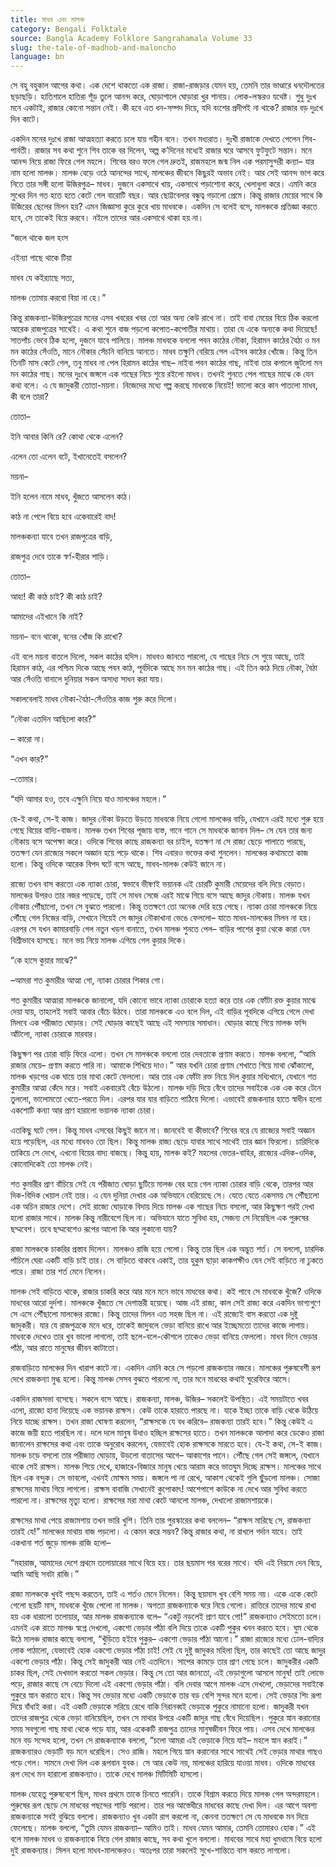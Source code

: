 ```yaml
---
title: মাধব এবং মালঞ্চ
category: Bengali Folktale
source: Bangla Academy Folklore Sangrahamala Volume 33
slug: the-tale-of-madhob-and-maloncho
language: bn
---
```


সে বহু বহুকাল আগের কথা। এক দেশে থাকতো এক রাজা। রাজা-রাজড়ার যেমন হয়, তেমনি তার ভাণ্ডারে ধনদৌলতের ছড়াছড়ি। হাতিশালে হাতিরা শূঁড় তুলে আনন্দ করে, ঘোড়াশালে ঘোড়ারা খুর শানায়। লোক-লস্করও যথেষ্ট। শুধু দুঃখ মনে একটাই, রাজার কোনো সন্তান নেই। কী হবে এত ধন-সম্পদ দিয়ে, যদি বংশের প্রদীপই না থাকে? রাজার বড় দুঃখে দিন কাটে।

একদিন মনের দুঃখে রাজা আত্মহত্যা করতে চলে যায় গহীন বনে। তখন মধ্যরাত। দুঃখী রাজাকে দেখতে পেলেন শিব-পার্বতী। রাজার সব কথা শুনে শিব তাকে বর দিলেন, অল্প ক’দিনের মধ্যেই রাজার ঘরে আসবে ফুটফুটে সন্তান। মনে আনন্দ নিয়ে রাজা ফিরে গেল মহলে। শিবের বরও ফলে গেল দ্রুতই, রাজমহলে জন্ম নিল এক পরমাসুন্দরী কন্যা– যার নাম হলো মালঞ্চ। মালঞ্চ বেড়ে ওঠে আনন্দের সাথে, মালঞ্চের জীবনে কিছুরই অভাব নেই। আর সেই আনন্দ ভাগ করে নিতে তার সঙ্গী হলো উজিরপুত্র– মাধব। দুজনে একসাথে খায়, একসাথে পড়াশোনা করে, খেলাধুলা করে। এমনি করে সুখের দিন গত হতে হতে কেটে গেল বারোটি বছর। আর ছোট্টবেলার বন্ধুত্ব গড়ালো প্রেমে। কিন্তু রাজার মেয়ের সাথে কি উজিরের ছেলের মিলন হয়? এমন জিজ্ঞাসা কুরে কুরে খায় মাধবকে। একদিন সে বলেই বসে, মালঞ্চকে প্রতিজ্ঞা করতে হবে, সে তাকেই বিয়ে করবে। নইলে তাদের আর একসাথে থাকা হয় না।

“জলে থাকে জল হংস

এইন্যা গাছে থাকে টিয়া

মাধব যে কইর‍্যাছে সত্য,

মালঞ্চ তোমায় করবো বিয়া না হে।”

কিন্তু রাজকন্যা-উজিরপুত্রের মনের এসব খবরের খবর তো আর অন্য কেউ রাখে না। তাই বাবা মেয়ের বিয়ে ঠিক করলো আরেক রাজপুত্রের সাথেই। এ কথা শুনে বাজ পড়লো কপোত-কপোতীর মাথায়। তারা যে একে অন্যকে কথা দিয়েছে! সাতপাঁচ ভেবে ঠিক হলো, দুজনে যাবে পালিয়ে। মালঞ্চ মাধবকে বললো পবন কাঠের নৌকা, হিরামন কাঠের বৈঠা ও মন মন কাঠের সেঁওতি, মানে নৌকার সেঁচনি বানিয়ে আনতে। মাধব তক্ষুণি বেরিয়ে গেল এইসব কাঠের খোঁজে। কিন্তু তিন তিনটি মাস কেটে গেল, তবু মাধব না পেল হিরামন কাঠের গাছ– নাইবা পবন কাঠের গাছ, নাইবা তার কপালে জুটলো মন মন কাঠের গাছ। মনের দুঃখে জঙ্গলে এক গাছের নিচে শুয়ে রইলো মাধব। তখনই শুনতে পেল গাছের মাঝে কে যেন কথা বলে। এ যে জাদুকরী তোতা-ময়না। নিজেদের মধ্যে গল্প করছে মাধবকে নিয়েই! ভালো করে কান পাতলো মাধব, কী বলে তারা?

তোতা–

ইনি আবার কিনি রে? কোথা থেকে এলেন?

এলেন তো এলেন বটে, ইখানেতেই বসলেন?

ময়না–

ইনি হলেন নামে মাধব, খুঁজতে আসলেন কাঠ।

কাঠ না পেলে বিয়ে হবে একেবারেই বাদ!

মালঞ্চকন্যা যাবে তখন রাজপুত্রের বাড়ি,

রাজপুত্র দেবে তাকে স্বর্ণ-হীরার শাড়ি।

তোতা–

আহা! কী কাঠ চাই? কী কাঠ চাই?

আমাদের এইখানে কি নাই?

ময়না– বনে থাকো, বনের খোঁজ কি রাখো?

এই বলে ময়না বাতলে দিলো, সকল কাঠের হদিস। মাধবও জানতে পারলো, যে গাছের নিচে সে শুয়ে আছে, তাই হিরামন কাঠ, এর পশ্চিম দিকে আছে পবন কাঠ, পূর্বদিকে আছে মন মন কাঠের গাছ। এই তিন কাঠ দিয়ে নৌকা, বৈঠা আর সেঁওতি বানালে দুনিয়ার সকল অসাধ্য সাধন করা যায়।

সকালবেলাই মাধব নৌকা-বৈঠা-সেঁওতির কাজ শুরু করে দিলো।

“নৌকা এতদিন আছিলো কার?”

– কারো না।

“এখন কার?”

–তোমার।

“যদি আমার হও, তবে এক্ষুনি নিয়ে যাও মালঞ্চের মহলে।”

যে-ই কথা, সে-ই কাজ। জাদুর নৌকা উড়তে উড়তে মাধবকে নিয়ে গেলো মালঞ্চের বাড়ি, যেখানে এরই মধ্যে শুরু হয়ে গেছে বিয়ের বাদ্যি-বাজনা। মালঞ্চ তখন শিবের পূজায় ব্যস্ত, গানে গানে সে মাধবকে জানান দিল– সে যেন তার জন্য নৌকায় বসে অপেক্ষা করে। ওদিকে শিবের কাছে রাজকন্যা বর চাইল, যতক্ষণ না সে রাজ্য ছেড়ে পালাতে পারছে, ততক্ষণ যেন রাজ্যের সকলে অজ্ঞান হয়ে পড়ে থাকে। শিব এবারও ভক্তের কথা শুনলেন। মালঞ্চের কথামতো কাজ হলো। কিন্তু ওদিকে আরেক বিপদ ঘটে বসে আছে, মাধব-মালঞ্চ কেউই জানে না।

রাজ্যে তখন বাস করতো এক ন্যাকা চোরা, স্বভাবে ভীষণই ভয়ানক এই চোরটি কুমারী মেয়েদের বলি দিয়ে বেড়াত। মালঞ্চের উপরও তার নজর পড়েছে, তাই সে মাধব সেজে এরই মাঝে গিয়ে বসে আছে জাদুর নৌকায়। মালঞ্চ যখন নৌকায় পৌঁছালো, তখন সে বুঝতে পারলো। কিন্তু ততক্ষণে তো অনেক দেরি হয়ে গেছে। ন্যাকা চোরা মালঞ্চকে নিয়ে পৌঁছে গেল নিজের বাড়ি, সেখানে গিয়েই সে জাদুর নৌকাখানা ভেঙে ফেললো– যাতে মাধব-মালঞ্চের মিলন না হয়। এরপর সে যখন কামারবাড়ি গেল নতুন খড়গ বানাতে, তখন মালঞ্চ শুনতে পেল– বাড়ির পাশের কুয়া থেকে কারা যেন বিশ্রীভাবে হাসছে। মনে ভয় নিয়ে মালঞ্চ এগিয়ে গেল কুয়ার দিকে।

“কে হাসে কুয়ার মাঝে?”

–আমরা শত কুমারীর আত্মা গো, ন্যাকা চোরার শিকার গো।

শত কুমারীর আত্মারা মালঞ্চকে জানালো, যদি কোনো ভাবে ন্যাকা চোরাকে হত্যা করে তার এক ফোঁটা রক্ত কুয়ার মাঝে দেয়া যায়, তাহলেই সবাই আবার বেঁচে উঠবে। তারা মালঞ্চকে এও বলে দিল, এই বাড়ির পূবদিকে এগিয়ে গেলে দেখা মিলবে এক পরীজাত ঘোড়ার। সেই ঘোড়ার কাছেই আছে এই সমস্যার সমাধান। ঘোড়ার কাছে গিয়ে মালঞ্চ ফন্দি আঁটলো, ন্যাকা চোরাকে মারবার।

কিছুক্ষণ পর চোরা বাড়ি ফিরে এলো। তখন সে মালঞ্চকে বললো তার দেবতাকে প্রণাম করতে। মালঞ্চ বললো, “আমি রাজার মেয়ে– প্রণাম করতে পারি না। আমাকে শিখিয়ে দাও।” আর যখনি চোরা প্রণাম শেখাতে গিয়ে মাথা ঝোঁকালো, মালঞ্চ খড়গের এক ঘায়ে তার মাথা কেটে ফেললো। আর তার এক ফোঁটা রক্ত নিয়ে দিল কুয়ার মধ্যিখানে, যেখানে শত কুমারীর আত্মা কেঁদে মরে। সবাই একবারেই বেঁচে উঠলো। মালঞ্চ দড়ি দিয়ে বেঁধে তাদের সবাইকে এক এক করে টেনে তুললো, ভালোমতো খেতে-পরতে দিল। এরপর যার যার বাড়িতে পাঠিয়ে দিলো। এভাবেই রাজকন্যার হাতে স্বাধীন হলো একশোটি কন্যা আর প্রাণ হারালো ভয়ানক ন্যাকা চোরা।

এতকিছু ঘটে গেল। কিন্তু মাধব এসবের কিছুই জানে না। জানবেই বা কীভাবে? শিবের বরে যে রাজ্যের সবাই অজ্ঞান হয়ে পড়েছিল, এর মধ্যে মাধবও তো ছিল। কিন্তু মালঞ্চ রাজ্য ছেড়ে যাবার সাথে সাথেই তার জ্ঞান ফিরলো। চারিদিকে তাকিয়ে সে দেখে, এখনো বিয়ের বাদ্য বাজছে। কিন্তু হায়, মালঞ্চ কই? মহলের ভেতর-বাহির, রাজ্যের এদিক-ওদিক, কোনোদিকেই তো মালঞ্চ নেই।

শত কুমারীর প্রাণ বাঁচিয়ে সেই যে পরীজাত ঘোড়া ছুটিয়ে মালঞ্চ বের হয়ে গেল ন্যাকা চোরার বাড়ি থেকে, তারপর আর দিক-বিদিক খেয়াল নেই তার। এ যেন দুনিয়া দেখার এক অভিযানে বেরিয়েছে সে। যেতে যেতে একসময় সে পৌঁছালো এক অচিন রাজার দেশে। সেই রাজ্যে ঘোড়াকে বিদায় দিয়ে মালঞ্চ এক গাছের নিচে বসলো, আর কিছুক্ষণ পরই দেখা হলো রাজার সাথে। মালঞ্চ কিন্তু নারীবেশে ছিল না। অভিযানে যাতে সুবিধা হয়, সেজন্য সে নিয়েছিল এক পুরুষের ছদ্মবেশ। তবে ছদ্মবেশেও রূপের আলো কি আর লুকানো যায়?

রাজা মালঞ্চকে চাকরির প্রস্তাব দিলেন। মালঞ্চও রাজি হয়ে গেলো। কিন্তু তার ছিল এক অদ্ভুত শর্ত। সে বললো, চারদিক পাঁচিলে ঘেরা একটি বাড়ি চাই তার। সে বাড়িতে থাকবে একাই, তার হুকুম ছাড়া কাকপক্ষীও যেন সেই বাড়িতে না ঢুকতে পারে। রাজা তার শর্ত মেনে নিলেন।

মালঞ্চ সেই বাড়িতে থাকে, রাজার চাকরি করে আর মনে মনে ভাবে মাধবের কথা। কই পাবে সে মাধবকে খুঁজে? ওদিকে মাধবের আরো দুর্দশা। মালঞ্চকে খুঁজতে সে দেশান্তরী হয়েছে। আজ এই রাজ্য, কাল সেই রাজ্য করে একদিন ভাগ্যগুণে সে এসে পৌঁছালো মালঞ্চের রাজ্যে। কিন্তু তাদের মিলন এত সহজ ছিল না। এই রাজ্যেই বাস করতো এক দুষ্টু জাদুকরী। যার যে রাজপুত্রকে মনে ধরে, তাকেই জাদুবলে ভেড়া বানিয়ে রাখে আর ইচ্ছেমতো তাদের কাজে লাগায়। মাধবকে দেখেও তার খুব ভালো লাগলো, তাই ছলে-বলে-কৌশলে তাকেও ভেড়া বানিয়ে ফেললো। মাধব দিনে ভেড়ার পাঁঠা, আর রাতে মানুষের জীবন কাটাতো।

রাজবাড়িতে মালঞ্চের দিন খারাপ কাটে না। একদিন এমনি করে সে পড়লো রাজকন্যার নজরে। মালঞ্চের পুরুষবেশী রূপ দেখে রাজকন্যা মুগ্ধ হলো। কিন্তু মালঞ্চ সেসব বুঝতে পারলো না, তার মনে মাধবের কথাই ঘুরেফিরে আসে।

একদিন রাজসভা বসেছে। সকলে বসে আছে। রাজকন্যা, মালঞ্চ, উজির– সকলেই উপস্থিত। এই সময়টাতে খবর এলো, রাজ্যে হানা দিয়েছে এক ভয়ানক রাক্ষস। কেউ তাকে হারাতে পারছে না। যাকে ইচ্ছা তাকে বাড়ি থেকে উঠিয়ে নিয়ে যাচ্ছে রাক্ষস। তখন রাজা ঘোষণা করলেন, “রাক্ষসকে যে বধ করিবে– রাজকন্যা তারই হবে।” কিন্তু কেউই এ কাজে জয়ী হতে পারছিল না। দলে দলে মানুষ উধাও হচ্ছিল রাক্ষসের হাতে। তখন মালঞ্চকে আলাদা করে ডেকেও রাজা জানালেন রাক্ষসের কথা এবং তাকে অনুরোধ করলেন, যেভাবেই হোক রাক্ষসকে মারতে হবে। যে-ই কথা, সে-ই কাজ। মালঞ্চ চড়ে বসলো তার পরীজাত ঘোড়ায়, উড়লো বাতাসের আগে– আকাশের পানে। পৌঁছে গেল সেই জঙ্গলে, যেখানে থাকে সেই রাক্ষস। মালঞ্চ গিয়ে দেখে, হাজারে-বিজারে মানুষ খেয়ে আরাম করে ভাতঘুম দিচ্ছে রাক্ষস। মালঞ্চের সাথে ছিল এক বন্দুক। সে ভাবলো, এখনই মোক্ষম সময়। জঙ্গলে পা না রেখে, আকাশ থেকেই গুলি ছুঁড়লো মালঞ্চ। সোজা রাক্ষসের মাথায় গিয়ে লাগলো। রাক্ষস বাবাজি সেখানেই কুপোকাৎ! আশেপাশে কাউকে না দেখে আর সুবিধা করতে পারলো না। রাক্ষসের মৃত্যু হলো। রাক্ষসের মরা মাথা কেটে আনলো মালঞ্চ, দেখালো রাজামশায়কে।

রাক্ষসের মাথা পেয়ে রাজামশায় তখন ভারি খুশি। তিনি তার পুরস্কারের কথা বললেন– “রাক্ষস মারিছে সে, রাজকন্যা তারই যে!” মালঞ্চের মাথায় বাজ পড়লো। এ কেমন করে সম্ভব? কিন্তু রাজার কথা, না রাখলে গর্দান যাবে। তাই একখানা শর্ত জুড়ে মালঞ্চ রাজি হলো–

“মহারাজ, আমাদের দেশে প্রথমে তলোয়ারের সাথে বিয়ে হয়। তার ছয়মাস পর বরের সাথে। যদি এই নিয়মে দেন বিয়ে, আমি আছি সবটা রাজি।”

রাজা মালঞ্চকে খুবই পছন্দ করতেন, তাই এ শর্তও মেনে নিলেন। কিন্তু ছয়মাস খুব বেশি সময় নয়। একে একে কেটে গেলো ছয়টি মাস, মাধবকে খুঁজে পেলো না মালঞ্চ। অগত্যা রাজকন্যাকে ঘরে নিয়ে গেলো। রাত্তিরে তাদের মাঝে রাখা হয় এক ধারালো তলোয়ার, আর মালঞ্চ রাজকন্যাকে বলে– “একটু নড়লেই প্রাণ যাবে গো!” রাজকন্যাও সেইমতো চলে। এমনই এক রাতে মালঞ্চ স্বপ্নে দেখলো, একশো ভেড়ার পাঁঠা বলি দিয়ে তাকে একটি পুকুর খনন করতে হবে। ঘুম থেকে উঠে মালঞ্চ রাজার কাছে বললো, “খুঁড়িতে হইবে পুকুর– একশো ভেড়ার পাঁঠা আনো।” রাজা রাজ্যের মধ্যে ঢোল-বাদ্যির লোক পাঠালো, যেভাবেই হোক একশো ভেড়ার পাঁঠা চাই! সেই যে দুষ্টু জাদুকর মহিলা ছিল, তার কাছেই তো আছে জাদুর একশো ভেড়ার পাঁঠা। কিন্তু সেই জাদুকরী আর নেই এতদিনে। সাপের কামড়ে তার প্রাণ গেছে চলে। জাদুকরীর একটি চাকর ছিল, সেই দেখভাল করতো সকল ভেড়ার। কিন্তু সে তো আর জানতো, এই ভেড়াগুলো আসলে মানুষ! তাই লোভে পড়ে, রাজার কাছে সে বেচে দিলো এই একশো ভেড়ার পাঁঠা। বলি দেবার আগে মালঞ্চ এসে দেখলো, ভেড়াদের সবাইকে পুকুরে স্নান করাতে হবে। কিন্তু সব ভেড়ার মধ্যে একটি ভেড়াকে তার বড় বেশি সুন্দর মনে হলো। সেই ভেড়ার শিং রূপা দিয়ে বাঁধাই করা। এই একটি ভেড়াকে সরিয়ে রেখে বাকি নিরানব্বই ভেড়াকে পুকুরে নামানো হলো। জাদুকরী যখন তাদের রাজপুত্র থেকে ভেড়া বানিয়েছিল, তখন সে মাথার উপরে একটি জাদুর গাছ বেঁধে দিয়েছিল। পুকুরে স্নান করানোর সময় সবগুলো গাছ মাথা থেকে পড়ে যায়, আর একেকটি রাজপুত্র তাদের মানুষজীবন ফিরে পায়। এসব দেখে মালঞ্চের মনে বড় সন্দেহ হলো, তখন সে রাজকন্যাকে বললো, “চলো আমরা এই ভেড়াকে নিয়ে যাই– মহলে স্নান করাই।” রাজকন্যারও ভেড়াটি বড় মনে ধরেছিল। সেও রাজি। মহলে গিয়ে স্নান করানোর সাথে সাথেই সেই ভেড়ার মাথার গাছও পড়ে গেল। সামনে দেখা দিল এক রূপবান যুবক। সে আর কেউ নয়, মালঞ্চের হারিয়ে যাওয়া মাধব। ওদিকে মাধবের রূপ দেখে মন হারালো রাজকন্যাও। তাকে দেখে মালঞ্চ মিটিমিটি হাসলো।

মালঞ্চ যেহেতু পুরুষবেশে ছিল, মাধব প্রথমে তাকে চিনতে পারেনি। তাকে বিশ্রাম করতে দিয়ে মালঞ্চ গেল অন্দরমহলে। পুরুষের রূপ ছেড়ে সে মাধবের পছন্দের শাড়ি পরলো। তার পর আস্তেধীরে মাধবের কাছে দেখা দিল। এর আগে অবশ্য রাজকন্যাকে সবই বুঝিয়ে বললো। রাজকন্যাও খুব একটা রাগ করলো না, কেননা ততক্ষণে সে যে মাধবকে মন দিয়ে ফেলেছে। মালঞ্চ বললো, “তুমি যেমন রাজকন্যা– আমিও তাই। মাধব যেমন আমার, তেমনি তোমারও হোক।” এই বলে মালঞ্চ মাধব ও রাজকন্যাকে নিয়ে গেল রাজার কাছে, সব কথা খুলে বললো। মাধবের সাথে মহা ধুমধামে বিয়ে হলো দুই রাজকন্যার। মিলন হলো মাধব-মালঞ্চেরও। অতঃপর তারা সকলেই সুখে-শান্তিতে বাস করতে লাগলো।
